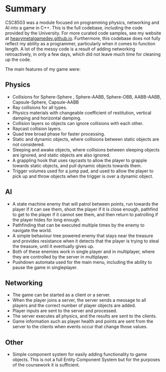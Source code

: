 # Summary
CSC8503 was a module focused on programming physics, networking and AI into a game in C++.
This is the full codebase, including the code provided by the University. For more curated code samples, see my website at [heavymetalgamedev.github.io](heavymetalgamedev.github.io).
Furthermore, this codebase does not fully reflect my ability as a programmer, particularly when it comes to function length.
A lot of the messy code is a result of adding networking retroactively, in only a few days, which did not leave much time for cleaning up the code.

The main features of my game were:
## Physics
- Collisions for Sphere-Sphere , Sphere-AABB, Sphere-OBB, AABB-AABB, Capsule-Sphere, Capsule-AABB
- Ray collisions for all types. 
- Physics materials with changeable coefficient of restitution, vertical damping and horizontal damping. 
- Collision layers so objects can ignore collisions with each other. 
- Raycast collision layers. 
- Quad tree broad phase for faster processing. 
- Static and dynamic objects, where collisions between static objects are not considered. 
- Sleeping and awake objects, where collisions between sleeping objects are ignored, and static objects are also ignored. 
- A grappling hook that uses raycasts to allow the player to grapple towards static objects, and pull dynamic objects towards them. 
- Trigger volumes used for a jump pad, and used to allow the player to pick up and throw objects when the trigger is over a dynamic object. 

## AI 
- A state machine enemy that will patrol between points, run towards the player if it can see them, shoot the player if it is close enough, pathfind to get to the player if it cannot see them, and then return to patrolling if the player hides for long enough. 
- Pathfinding that can be executed multiple times by the enemy to navigate the world. 
- A simple behaviour tree powered enemy that stays near the treasure and provides resistance when it detects that the player is trying to steal the treasure, until it eventually gives up. 
- Both of these enemies work in single player and in multiplayer, where they are controlled by the server in multiplayer. 
- Pushdown automata used for the main menu, including the ability to pause the game in singleplayer. 

## Networking
- The game can be started as a client or a server. 
- When the player joins a server, the server sends a message to all players and the correct number of player objects are added. 
- Player inputs are sent to the server and processed. 
- The server executes all physics, and the results are sent to the clients. 
- Game information such as player health and points are sent from the server to the clients when events occur that change those values. 

## Other
- Simple component system for easily adding functionality to game objects. This is not a full Entity Component System but for the purposes of the coursework it is sufficient. 
